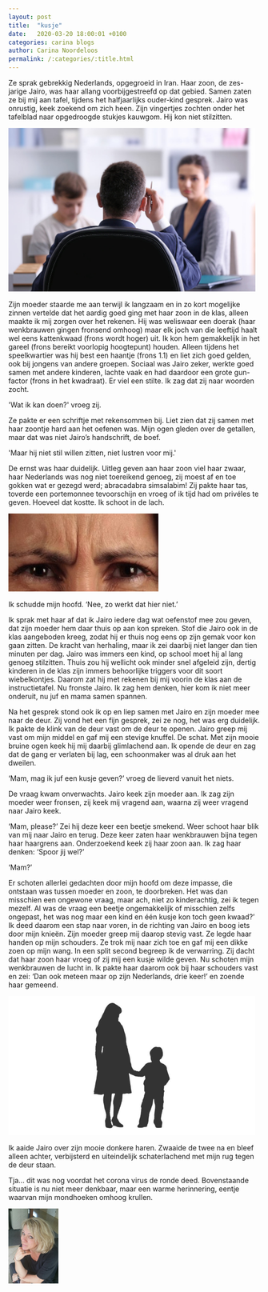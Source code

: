 ```yaml
---
layout: post
title:  "kusje"
date:   2020-03-20 18:00:01 +0100
categories: carina blogs
author: Carina Noordeloos
permalink: /:categories/:title.html
---
```

Ze sprak gebrekkig Nederlands, opgegroeid in Iran. Haar zoon, de zes-jarige Jairo, was haar allang voorbijgestreefd op dat gebied. Samen zaten ze bij mij aan tafel, tijdens het halfjaarlijks ouder-kind gesprek. Jairo was onrustig, keek zoekend om zich heen. Zijn vingertjes zochten onder het tafelblad naar opgedroogde stukjes kauwgom. Hij kon niet stilzitten.

<div style="margin:0 10px 10px 0"><img src="/assets/kusje 01.jpg"/></div>

Zijn moeder staarde me aan terwijl ik langzaam en in zo kort mogelijke zinnen vertelde dat het aardig goed ging met haar zoon in de klas, alleen maakte ik mij zorgen over het rekenen. Hij was weliswaar een doerak (haar wenkbrauwen gingen fronsend omhoog) maar elk joch van die leeftijd haalt wel eens kattenkwaad (frons wordt hoger) uit. Ik kon hem gemakkelijk in het gareel (frons bereikt voorlopig hoogtepunt) houden. Alleen tijdens het speelkwartier was hij best een haantje (frons 1.1) en liet zich goed gelden, ook bij jongens van andere groepen. Sociaal was Jairo zeker, werkte goed samen met andere kinderen, lachte vaak en had daardoor een grote gun-factor (frons in het kwadraat). Er viel een stilte. Ik zag dat zij naar woorden zocht.

'Wat ik kan doen?' vroeg zij.

Ze pakte er een schriftje met rekensommen bij. Liet zien dat zij samen met haar zoontje hard aan het oefenen was. Mijn ogen gleden over de getallen, maar dat was niet Jairo’s handschrift, de boef.

'Maar hij niet stil willen zitten, niet lustren voor mij.'

De ernst was haar duidelijk. Uitleg geven aan haar zoon viel haar zwaar, haar Nederlands was nog niet toereikend genoeg, zij moest af en toe gokken wat er gezegd werd; abracadabra simsalabim! Zij pakte haar tas, toverde een portemonnee tevoorschijn en vroeg of ik tijd had om privéles te geven. Hoeveel dat kostte. Ik schoot in de lach.

<div style="margin:0 10px 10px 0"><img src="/assets/kusje 02.jpg"/></div>

Ik schudde mijn hoofd. ‘Nee, zo werkt dat hier niet.’

Ik sprak met haar af dat ik Jairo iedere dag wat oefenstof mee zou geven, dat zijn moeder hem daar thuis op aan kon spreken. Stof die Jairo ook in de klas aangeboden kreeg, zodat hij er thuis nog eens op zijn gemak voor kon gaan zitten. De kracht van herhaling, maar ik zei daarbij niet langer dan tien minuten per dag. Jairo was immers een kind, op school moet hij al lang genoeg stilzitten. Thuis zou hij wellicht ook minder snel afgeleid zijn, dertig kinderen in de klas zijn immers behoorlijke triggers voor dit soort wiebelkontjes. Daarom zat hij met rekenen bij mij voorin de klas aan de instructietafel. Nu fronste Jairo. Ik zag hem denken, hier kom ik niet meer onderuit, nu juf en mama samen spannen.

Na het gesprek stond ook ik op en liep samen met Jairo en zijn moeder mee naar de deur. Zij vond het een fijn gesprek, zei ze nog, het was erg duidelijk. Ik pakte de klink van de deur vast om de deur te openen. Jairo greep mij vast om mijn middel en gaf mij een stevige knuffel. De schat. Met zijn mooie bruine ogen keek hij mij daarbij glimlachend aan. Ik opende de deur en zag dat de gang er verlaten bij lag, een schoonmaker was al druk aan het dweilen.

‘Mam, mag ik juf een kusje geven?’ vroeg de lieverd vanuit het niets.

De vraag kwam onverwachts. Jairo keek zijn moeder aan. Ik zag zijn moeder weer fronsen, zij keek mij vragend aan, waarna zij weer vragend naar Jairo keek.

‘Mam, please?’ Zei hij deze keer een beetje smekend.
Weer schoot haar blik van mij naar Jairo en terug. Deze keer zaten haar wenkbrauwen bijna tegen haar haargrens aan. Onderzoekend keek zij haar zoon aan. Ik zag haar denken: ‘Spoor jij wel?’

‘Mam?’

Er schoten allerlei gedachten door mijn hoofd om deze impasse, die ontstaan was tussen moeder en zoon, te doorbreken. Het was dan misschien een ongewone vraag, maar ach, niet zo kinderachtig, zei ik tegen mezelf. Al was de vraag een beetje ongemakkelijk of misschien zelfs ongepast, het was nog maar een kind en één kusje kon toch geen kwaad?’ Ik deed daarom een stap naar voren, in de richting van Jairo en boog iets door mijn knieën. Zijn moeder greep mij daarop stevig vast. Ze legde haar handen op mijn schouders. Ze trok mij naar zich toe en gaf mij een dikke zoen op mijn wang. In een split second begreep ik de verwarring. Zij dacht dat haar zoon haar vroeg of zij mij een kusje wilde geven. Nu schoten mijn wenkbrauwen de lucht in. Ik pakte haar daarom ook bij haar schouders vast en zei: ‘Dan ook meteen maar op zijn Nederlands, drie keer!’ en zoende haar gemeend.

<div style="margin:0 10px 10px 0"><img src="/assets/kusje 03.jpeg"/></div>

Ik aaide Jairo over zijn mooie donkere haren. Zwaaide de twee na en bleef alleen achter, verbijsterd en uiteindelijk schaterlachend met mijn rug tegen de deur staan.

Tja… dit was nog voordat het corona virus de ronde deed. Bovenstaande situatie is nu niet meer denkbaar, maar een warme herinnering, eentje waarvan mijn mondhoeken omhoog krullen.

<div style="margin:0 10px 10px 0"><img src="/assets/Carina - profiel 2019.jpg" alt="Carina Noordeloos" width="100"/></div>
